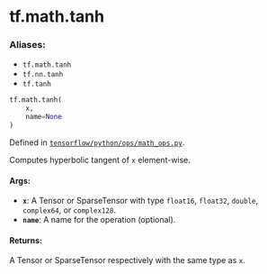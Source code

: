 <div itemscope itemtype="http://developers.google.com/ReferenceObject">
<meta itemprop="name" content="tf.math.tanh" />
<meta itemprop="path" content="Stable" />
</div>

# tf.math.tanh

### Aliases:

* `tf.math.tanh`
* `tf.nn.tanh`
* `tf.tanh`

``` python
tf.math.tanh(
    x,
    name=None
)
```



Defined in [`tensorflow/python/ops/math_ops.py`](/code/stable/tensorflow/python/ops/math_ops.py).

Computes hyperbolic tangent of `x` element-wise.

#### Args:

* <b>`x`</b>: A Tensor or SparseTensor with type `float16`, `float32`, `double`,
    `complex64`, or `complex128`.
* <b>`name`</b>: A name for the operation (optional).


#### Returns:

A Tensor or SparseTensor respectively with the same type as `x`.